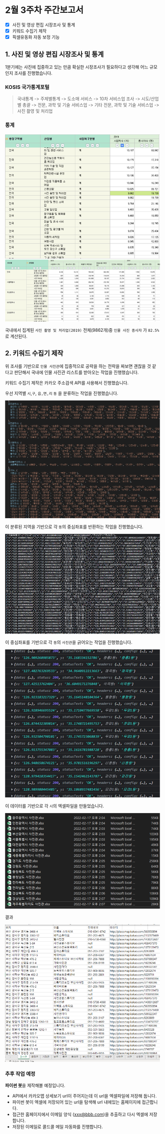 # 2월 3주차 주간보고서

- [x] 사진 및 영상 편집 시장조사 및 통계
- [x] 키워드 수집기 제작
- [x] 픽셀유동화 자동 보정 기능

## 1. 사진 및 영상 편집 시장조사 및 통계

1분기에는 사진에 집중하고 있는 만큼 확실한 시장조사가 필요하다고 생각해 어느 규모인지 조사를 진행했습니다.

### KOSIS 국가통계포털

> 국내통계 -> 주제별통계 -> 도소매 서비스 -> 10차 서비스업 조사 -> 시도/산업별 총괄 -> 전문, 과학 및 기술 서비스업 -> 기타 전문, 과학 및 기술 서비스업 -> 사진 촬영 및 처리업

### 통계

![시장조사](./asset/시장조사2.png)
![시장조사](./asset/시장조사1.png)

국내에서 집계된 `사진 촬영 및 처리업(2019)` 전체(9862개)중 `인물 사진 종사자` 가 `82.5%`로 계산된다.

## 2. 키워드 수집기 제작

위 조사를 기반으로 `인물 사진관`에 집중적으로 공략을 하는 전략을 짜보면 괜찮을 것 같다고 판단해서 국내에 인물 사진관 리스트를 받아오는 작업을 진행했습니다.

키워드 수집기 제작은 카카오 주소검색 API를 사용해서 진행했습니다.

우선 지역별 `시`,`구`, `읍,면,리` `동` 을 분류하는 작업을 진행했습니다.

![지역분류](./asset/지역분류.png)

이 분류된 지역을 기반으로 각 `동`의 중심좌표를 반환하는 작업을 진행했습니다.

![중심좌표](./asset/중심좌표변환.png)

이 중심좌표를 기반으로 각 `동`의 `사진관`을 긁어오는 작업을 진행했습니다.

![데이터받아오기](./asset/데이터받아오기.png)

이 데이터를 기반으로 각 `시`의 엑셀파일을 만들었습니다.

![크롤링](./asset/크롤링.png)

결과

![크롤링2](./asset/크롤링2.png)

### 추후 작업 예정

**파이썬 봇**을 제작해볼 예정입니다.

- API에서 카카오맵 상세보기 url이 주어지는데 이 url을 엑셀파일에 저장해 둡니다.
- 파이썬 봇이 엑셀에 저장되어 있는 url을 탐색해 url 내에있는 홈페이지에 접근합니다.
- 접근한 홈페이지에서 이메일 양식 (xxx@bbb.com)을 추출하고 다시 엑셀에 저장합니다.
- 저장된 이메일로 콜드콜 메일 자동화를 진행합니다.
